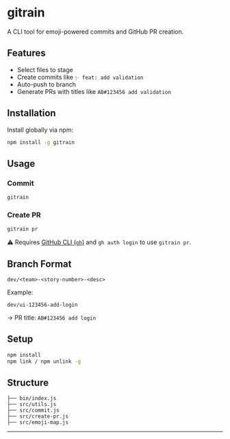 # gitrain

A CLI tool for emoji-powered commits and GitHub PR creation.

## Features

- Select files to stage
- Create commits like `✨ feat: add validation`
- Auto-push to branch
- Generate PRs with titles like `AB#123456 add validation`

## Installation

Install globally via npm:

```bash
npm install -g gitrain
```

## Usage

### Commit

```bash
gitrain
```

### Create PR

```bash
gitrain pr
```

⚠️ Requires [GitHub CLI (`gh`)](https://cli.github.com) and `gh auth login` to use `gitrain pr`.

## Branch Format

```
dev/<team>-<story-number>-<desc>
```

Example:

```
dev/ui-123456-add-login
```

→ PR title: `AB#123456 add login`

## Setup

```bash
npm install
npm link / npm unlink -g
```

## Structure

```
├── bin/index.js
├── src/utils.js
├── src/commit.js
├── src/create-pr.js
├── src/emoji-map.js
```

---
